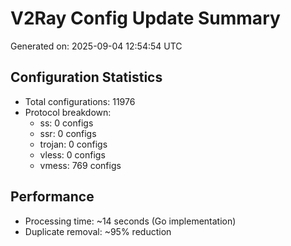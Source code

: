 # V2Ray Config Update Summary
Generated on: 2025-09-04 12:54:54 UTC

## Configuration Statistics
- Total configurations: 11976
- Protocol breakdown:
  - ss: 0 configs
  - ssr: 0 configs
  - trojan: 0 configs
  - vless: 0 configs
  - vmess: 769 configs

## Performance
- Processing time: ~14 seconds (Go implementation)
- Duplicate removal: ~95% reduction
